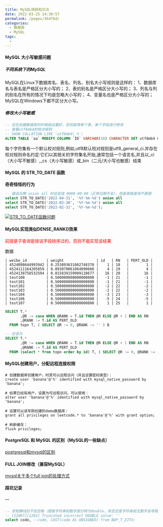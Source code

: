 ```yaml
---
title: MySQL琐碎知识点
date: 2022-03-25 14:30:57
permalink: /pages/36476d/
categories: 
  - 数据库
  - MySQL
tags: 
  - 
---
```


#### MySQL 大小写敏感问题

##### 不同系统下的MySQL

MySQL在Linux下数据库名、表名、列名、别名大小写规则是这样的：
1、数据库名与表名是严格区分大小写的；
2、表的别名是严格区分大小写的；
3、列名与列的别名在所有的情况下均是忽略大小写的；
4、变量名也是严格区分大小写的；
MySQL在Windows下都不区分大小写。

##### 修改大小写敏感

```sql
-- 应在创建数据库的时候就设置好，否则就得单个表，单个字段进行修改
-- 查看utf8mb4的校对规则
-- SHOW COLLATION LIKE 'utf8mb4\_%';
ALTER TABLE `aa` MODIFY COLUMN `ID` VARCHAR(38) CHARACTER SET utf8mb4 COLLATE utf8mb4_0900_as_cs NOT NULL;
```

每个字符集有一个默认校对规则,例如,utf8默认校对规则是utf8_general_ci.并存在校对规则命名约定:它们以其相关的字符集名开始,通常包括一个语言名,并且以_ci（大小写不敏感）,_cs（大小写敏感）或_bin（二元/大小写也敏感）结束

#### MySQL 的 STR_TO_DATE 函数

**奇奇怪怪的行为**

```sql
-- 错误日期 union all 时会变成 0000-00-00（正常日期不会），但是单独查询不报错
select STR_TO_DATE('2022-04-31', '%Y-%m-%d') union all
select STR_TO_DATE('2022-02-30', '%Y-%m-%d') union all
select STR_TO_DATE('2022-02-31', '%Y-%m-%d');
```

[![STR_TO_DATE函数问题](https://s1.ax1x.com/2022/07/15/jhz8oV.png)](https://imgtu.com/i/jhz8oV)

#### MySQL实现类似DENSE_RANK()效果
<span style='color: red;'>前提是子查询是按该字段排序过的，否则不能实现该结果</span>

数据
```text
| weibo_id         | weight               | id   | RN   | PERT_OLD |
| 4524098644993942 | 0.253893631002748370 |    1 | 18   |        1 |
| 4524111164205859 | 0.093070061064090660 |    4 | 19   |        4 |
| 4524138758532594 | 0.015839159909128677 |   16 | 20   |       16 |
| test100          | 0.500000000000000000 |   -1 | 21   |       -1 |
| test101          | 0.500000000000000000 |   -1 | 21   |       -1 |
| test102          | 0.500000000000000000 |   -2 | 22   |       -2 |
| test103          | 0.500000000000000000 |   -2 | 22   |       -2 |
| test104          | 0.500000000000000000 |   -3 | 23   |       -3 |
| test106          | 0.500000000000000000 |   -5 | 24   |       -5 |
| test107          | 0.500000000000000000 |    1 | 25   |        1 |
```
```sql
SELECT T.*  
       ,@R := case WHEN @RANK = T.id THEN @R ELSE @R + 1 END AS RN
       ,@RANK := T.id AS PERT_OLD                                  
  FROM topn T, ( SELECT @R := 0, @RANK := '' ) B 

-- 应该为
SELECT T.*  
       ,@R := case WHEN @RANK = T.id THEN @R ELSE @R + 1 END AS RN
       ,@RANK := T.id AS PERT_OLD                                  
  FROM (select * from topn order by id) T, ( SELECT @R := 0, @RANK := '' ) B 
```

#### MySQL创建用户，分配远程连接权限

```shell script
# 创建数据库创建用户，时其可以远程访问（并且设置密码类型）：
create user 'banana'@'%' identified with mysql_native_password by 'banana';

# 如果已经有用户，设置为可远程访问，可以使用：
alter user 'banana'@'%' identified with mysql_native_password by 'banana';

# 设置可以读写刚创建的demo数据库：
grant all privileges on leetcode.* to 'banana'@'%' with grant option;

# 刷新缓存：
flush privileges;
```

#### PostgreSQL 和 MySQL 的区别（MySQL的一些缺点）

[postgresql和mysql的区别](https://m.php.cn/article/485152.html)

#### FULL JOIN修改（兼容MySQL）

[mysql关于多个full join的处理方式](https://blog.csdn.net/m690192206/article/details/107819953)


#### 踩坑记录

##### --

```sql
-- 双短横线后不加空格（提取字符串前数字部分转为double，有空还是字符串前无数字会导致报错！！！）
-- [22007][1292] Truncated incorrect DOUBLE value: ''
select code, --code, CAST(code AS UNSIGNED) from BDP_T_ZJTX;
```